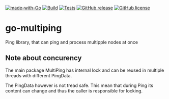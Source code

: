 [![made-with-Go](https://img.shields.io/badge/Made%20with-Go-1f425f.svg)](http://golang.org)
[![Build](https://github.com/drgkaleda/go-multiping/actions/workflows/build.yml/badge.svg)](https://github.com/drgkaleda/go-multiping/actions/workflows/build.yml)
[![Tests](https://github.com/drgkaleda/go-multiping/actions/workflows/test.yml/badge.svg)](https://github.com/drgkaleda/go-multiping/actions/workflows/test.yml)
[![GitHub release](https://img.shields.io/badge/release-releases-green)](https://github.com/drgkaleda/go-multiping/releases/)
[![GitHub license](http://img.shields.io/:license-mit-blue.svg?style=flat-square)](http://badges.mit-license.org)

# go-multiping
Ping library, that can ping and process multipple nodes at once

## Note about concurency
The main package MultiPing has internal lock and can be reused in multiple threads with different PingData.

The PingData however is not tread safe. This mean that during Ping its content can change and thus the caller is responsible for locking.